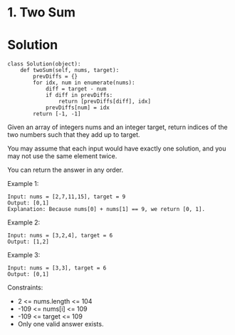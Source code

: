 # 1. Two Sum

# Solution

```python3
class Solution(object):
    def twoSum(self, nums, target):
        prevDiffs = {}
        for idx, num in enumerate(nums):
            diff = target - num
            if diff in prevDiffs:
                return [prevDiffs[diff], idx]
            prevDiffs[num] = idx
        return [-1, -1]
```

Given an array of integers nums and an integer target, return indices of the two numbers such that they add up to target.

You may assume that each input would have exactly one solution, and you may not use the same element twice.

You can return the answer in any order.

Example 1:
```
Input: nums = [2,7,11,15], target = 9
Output: [0,1]
Explanation: Because nums[0] + nums[1] == 9, we return [0, 1].
```
Example 2:
```
Input: nums = [3,2,4], target = 6
Output: [1,2]
```
Example 3:
```
Input: nums = [3,3], target = 6
Output: [0,1]
```
Constraints:
- 2 <= nums.length <= 104
- -109 <= nums[i] <= 109
- -109 <= target <= 109
- Only one valid answer exists.
